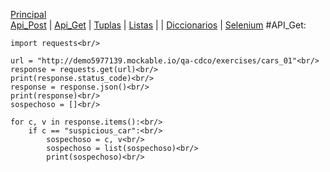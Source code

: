 [Principal](../README.md)<br/>
[Api_Post](READMEPOST.md) | [Api_Get](READMEGET.md)  | [Tuplas](READMETupleSet.md) | [Listas](READMELIST.md) | | [Diccionarios](READMEDIC.md) | [Selenium](../Selenium/README.md)
#API_Get:

    import requests<br/>

    url = "http://demo5977139.mockable.io/qa-cdco/exercises/cars_01"<br/>
    response = requests.get(url)<br/>
    print(response.status_code)<br/>
    response = response.json()<br/>
    print(response)<br/>
    sospechoso = []<br/>

    for c, v in response.items():<br/>
        if c == "suspicious_car":<br/>
            sospechoso = c, v<br/>
            sospechoso = list(sospechoso)<br/>
            print(sospechoso)<br/>
            